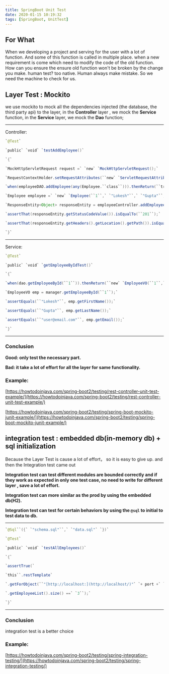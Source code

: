 ```yaml
---
title: SpringBoot Unit Test
date: 2020-01-15 10:19:32
tags: [SpringBoot, UnitTest]
---
```


## For What

When we developing a project and serving for the user with a lot of function. And some of this function is called in multiple place. when a new requirement is come which need to modify the code of the old function. How can you ensure the ensure old function won't be broken by the change you make. human test? too native. Human always make mistake. So we need the machine to check for us.

  

## Layer Test : Mockito

we use mockito to mock all the  dependencies injected (the database, the third party api) to the layer, in the **Controller** layer , we mock the  **Service**  function, in the  **Service**  layer, we mock the  **Dao**  function;

<!-- more -->

****
Controller:

```Java
`@Test`

`public` `void` `testAddEmployee()`

`{`

`MockHttpServletRequest request =` `new` `MockHttpServletRequest();`

`RequestContextHolder.setRequestAttributes(``new` `ServletRequestAttributes(request));`

`when(employeeDAO.addEmployee(any(Employee.``class``))).thenReturn(``true``);`

`Employee employee =` `new` `Employee(``1``,` `"Lokesh"``,` `"Gupta"``,` `"howtodoinjava@gmail.com"``);`

`ResponseEntity<Object> responseEntity = employeeController.addEmployee(employee);`

`assertThat(responseEntity.getStatusCodeValue()).isEqualTo(``201``);`

`assertThat(responseEntity.getHeaders().getLocation().getPath()).isEqualTo(``"/1"``);`

`}`
```

****
Service:

``` Java
`@Test`

`public` `void` `getEmployeeByIdTest()`

`{`

`when(dao.getEmployeeById(``1``)).thenReturn(``new` `EmployeeVO(``1``,``"Lokesh"``,``"Gupta"``,``"user@email.com"``));`

`EmployeeVO emp = manager.getEmployeeById(``1``);`

`assertEquals(``"Lokesh"``, emp.getFirstName());`

`assertEquals(``"Gupta"``, emp.getLastName());`

`assertEquals(``"user@email.com"``, emp.getEmail());`

`}`
```
****

### Conclusion

**Good: only test the necessary part.**

**Bad: it take a lot of effort for all the layer for same functionality.**

  

### Example:

[https://howtodoinjava.com/spring-boot2/testing/rest-controller-unit-test-example/](https://howtodoinjava.com/spring-boot2/testing/rest-controller-unit-test-example/)

[https://howtodoinjava.com/spring-boot2/testing/spring-boot-mockito-junit-example/](https://howtodoinjava.com/spring-boot2/testing/spring-boot-mockito-junit-example/)

  

## integration test : embedded db(in-memory db) + sql initialization

  

Because the Layer Test is cause a lot of effort， so it is easy to give up. and then the Integration test came out

  

**Integration test can test different modules are bounded correctly and if they work as expected in only one test case, no need to write for different layer , save a lot of effort.**

********Integration test can more similar as the prod by using the embedded db(H2).********

****Integration test can test for certain behaviors by using the `@sql` to initial to test data to db.****

****
```java
`@Sql``({` `"schema.sql"``,` `"data.sql"` `})`

`@Test`

`public` `void` `testAllEmployees()`

`{`

`assertTrue(`

`this``.restTemplate`

`.getForObject(``"[http://localhost:](http://localhost/)"` `+ port +` `"/employees"``, Employees.``class``)`

`.getEmployeeList().size() ==` `3``);`

`}`
```
****
  

### Conclusion

integration test is a better choice

  

### Example:

[https://howtodoinjava.com/spring-boot2/testing/spring-integration-testing/](https://howtodoinjava.com/spring-boot2/testing/spring-integration-testing/)
